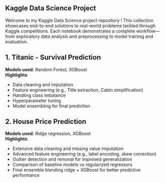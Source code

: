 Kaggle Data Science Project
--
Welcome to my Kaggle Data Science project repository !
This collection showcases end-to-end solutions to real-world problems tackled 
through Kaggle competitions. Each notebook demonstrates a complete workflow—from 
exploratory data analysis and preprocessing to model training and evaluation.

## 1. Titanic - Survival Prediction
**Models used**: Random Forest, XGBoost  
**Highlights**:
- Data cleaning and imputation
- Feature engineering (e.g., Title extraction, Cabin simplification)
- Handling class imbalance
- Hyperparameter tuning
- Model ensembling for final prediction

## 2. House Price Prediction
**Models used**: Ridge regression, XGBoost  
**Highlights**:
- Extensive data cleaning and missing value imputation
- Advanced feature engineering (e.g., label encoding, skew correction)
- Outlier detection and removal for improved generalization
- Comparison of baseline models vs regularized regressors
- Final ensemble blending ridge + XGBoost for better predictive performance

